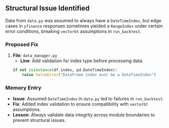 ## Structural Issue Identified

Data from `data.py` was assumed to always have a `DateTimeIndex`, but edge cases in `yfinance` responses sometimes yielded a `RangeIndex` under certain error conditions, breaking `vectorbt` assumptions in `run_backtest`.

### Proposed Fix

1. **File**: `data_manager.py`
   - **Line**: Add validation for index type before processing data.
   ```python
   if not isinstance(df.index, pd.DateTimeIndex):
       raise ValueError("DataFrame index must be a DateTimeIndex")
   ```

### Memory Entry

- **Issue**: Assumed `DateTimeIndex` in `data.py` led to failures in `run_backtest`.
- **Fix**: Added index validation to ensure compatibility with `vectorbt` assumptions.
- **Lesson**: Always validate data integrity across module boundaries to prevent structural issues.